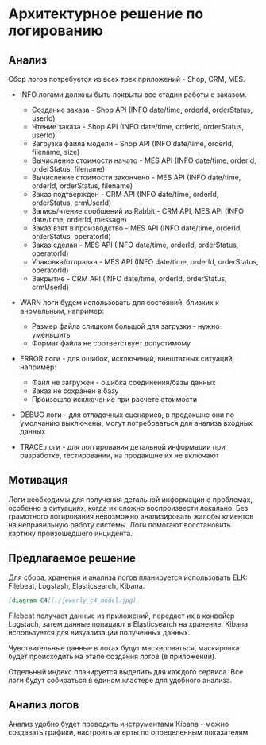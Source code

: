 # Архитектурное решение по логированию

## Анализ

Сбор логов потребуется из всех трех приложений - Shop, CRM, MES.

- INFO логами должны быть покрыты все стадии работы с заказом.
  - Создание заказа - Shop API (INFO date/time, orderId, orderStatus, userId)
  - Чтение заказа - Shop API (INFO date/time, orderId, orderStatus, userId)
  - Загрузка файла модели - Shop API (INFO date/time, orderId, filename, size)
  - Вычисление стоимости начато - MES API (INFO date/time, orderId, orderStatus, filename)
  - Вычисление стоимости закончено - MES API (INFO date/time, orderId, orderStatus, filename)
  - Заказ подтвержден - CRM API (INFO date/time, orderId, orderStatus, crmUserId)
  - Запись/чтение сообщений из Rabbit - CRM API, MES API (INFO date/time, orderId, message)
  - Заказ взят в производство - MES API (INFO date/time, orderId, orderStatus, operatorId)
  - Заказ сделан - MES API (INFO date/time, orderId, orderStatus, operatorId)
  - Упаковка/отправка - MES API (INFO date/time, orderId, orderStatus, operatorId)
  - Закрытие - CRM API (INFO date/time, orderId, orderStatus, crmUserId)


- WARN логи будем использовать для состояний, близких к аномальным, например:
  - Размер файла слишком большой для загрузки - нужно уменьшить
  - Формат файла не соответствует допустимому


- ERROR логи - для ошибок, исключений, внештатных ситуаций, например:
  - Файл не загружен - ошибка соединения/базы данных
  - Заказ не сохранен в базу
  - Произошло исключение при расчете стоимости


- DEBUG логи - для отладочных сценариев, в продакшне они по умолчанию выключены, могут потребоваться 
для анализа входных данных


- TRACE логи - для логгирования детальной информации при разработке, тестировании, на продакшне их не включают


## Мотивация
Логи необходимы для получения детальной информации о проблемах, особенно в ситуациях, когда их сложно воспроизвести локально.
Без грамотного логирования невозможно анализировать жалобы клиентов на неправильную работу системы.
Логи помогают восстановить картину произошедшего инцидента.

## Предлагаемое решение
Для сбора, хранения и анализа логов планируется использовать ELK: 
Filebeat, Logstash, Elasticsearch, Kibana.

```markdown
[diagram С4](./jewerly_c4_model.jpg)
```

Filebeat получает данные из приложений, передает их в конвейер Logstach,
затем данные попадают в Elasticsearch на хранение. Kibana используется для визуализации
полученных данных.

Чувствительные данные в логах будут маскироваться, маскировка будет происходить на этапе создания логов (в приложении).

Отдельный индекс планируется выделить для каждого сервиса. 
Все логи будут собираться в едином кластере для удобного анализа.


## Анализ логов
Анализ удобно будет проводить инструментами Kibana - можно создавать графики, настроить алерты
по определенным показателям

